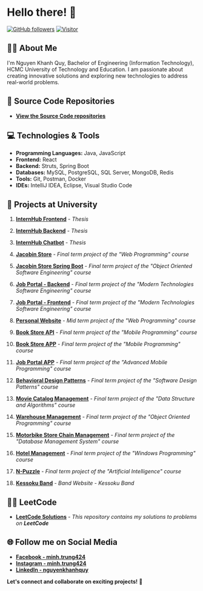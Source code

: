 # Hello there! 👋

[![GitHub followers](https://img.shields.io/github/followers/nguyenkhanhquy.svg?style=social&label=Follow)](https://github.com/nguyenkhanhquy?tab=followers)
[![Visitor](https://visitor-badge.laobi.icu/badge?page_id=nguyenkhanhquy.nguyenkhanhquy)](https://github.com/nguyenkhanhquy)

## 💁‍♂️ About Me

I'm Nguyen Khanh Quy, Bachelor of Engineering (Information Technology), HCMC University of Technology and Education. I am passionate about creating innovative solutions and exploring new technologies to address real-world problems.

## 🚀 Source Code Repositories

- **[View the Source Code repositories](https://github.com/nguyenkhanhquy?tab=repositories)**

## 💻 Technologies & Tools

- **Programming Languages:** Java, JavaScript
- **Frontend:** React
- **Backend:** Struts, Spring Boot
- **Databases:** MySQL, PostgreSQL, SQL Server, MongoDB, Redis
- **Tools:** Git, Postman, Docker
- **IDEs:** IntelliJ IDEA, Eclipse, Visual Studio Code

## 🏫 Projects at University

1. **[InternHub Frontend](https://github.com/nguyenkhanhquy/internhub-frontend)** - *Thesis*

1. **[InternHub Backend](https://github.com/nguyenkhanhquy/internhub-backend)** - *Thesis*

1. **[InternHub Chatbot](https://github.com/nguyenkhanhquy/internhub-chatbot)** - *Thesis*

1. **[Jacobin Store](https://github.com/nguyenkhanhquy/jacobin-store)** - *Final term project of the "Web Programming" course*

1. **[Jacobin Store Spring Boot](https://github.com/nguyenkhanhquy/jacobin-store-spring-boot)** - *Final term project of the "Object Oriented Software Engineering" course*

1. **[Job Portal - Backend](https://github.com/nguyenkhanhquy/jobportal-api)** - *Final term project of the "Modern Technologies Software Engineering" course*

1. **[Job Portal - Frontend](https://github.com/nguyenkhanhquy/jobportal-frontend)** - *Final term project of the "Modern Technologies Software Engineering" course*

1. **[Personal Website](https://github.com/nguyenkhanhquy/my-web-app)** - *Mid term project of the "Web Programming" course*

1. **[Book Store API](https://github.com/nguyenkhanhquy/bookstore-api)** - *Final term project of the "Mobile Programming" course*

1. **[Book Store APP](https://github.com/nguyenkhanhquy/bookstore-app)** - *Final term project of the "Mobile Programming" course*

1. **[Job Portal APP](https://github.com/nguyenkhanhquy/jobportal-design-docs)** - *Final term project of the "Advanced Mobile Programming" course*

1. **[Behavioral Design Patterns](https://github.com/nguyenkhanhquy/design-pattern)** - *Final term project of the "Software Design Patterns" course*

1. **[Movie Catalog Management](https://github.com/nguyenkhanhquy/movie-catalog-management)** - *Final term project of the "Data Structure and Algorithms" course*

1. **[Warehouse Management](https://github.com/nguyenkhanhquy/warehouse-management)** - *Final term project of the "Object Oriented Programming" course*

1. **[Motorbike Store Chain Management](https://github.com/nguyenkhanhquy/motorbike-store-chain-management)** - *Final term project of the "Database Management System" course*

1. **[Hotel Management](https://github.com/nguyenkhanhquy/hotel-management)** - *Final term project of the "Windows Programming" course*

1. **[N-Puzzle](https://github.com/nguyenkhanhquy/n-puzzle)** - *Final term project of the "Artificial Intelligence" course*

1. **[Kessoku Band](https://github.com/nguyenkhanhquy/kessoku-band)** - *Band Website - Kessoku Band*

## 👨‍💻 LeetCode

- **[LeetCode Solutions](https://github.com/nguyenkhanhquy/leetcode-solutions)** - *This repository contains my solutions to problems on **LeetCode***

## 🌐 Follow me on Social Media

- **[Facebook - minh.trung424](https://www.facebook.com/minh.trung424/)**
- **[Instagram - minh.trung424](https://www.instagram.com/minh.trung424/)**
- **[LinkedIn - nguyenkhanhquy](https://www.linkedin.com/in/nguyenkhanhquy/)**

**Let's connect and collaborate on exciting projects!** 🚀
